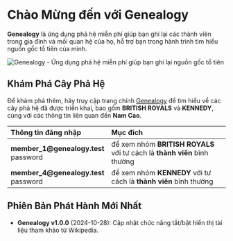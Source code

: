 # Chào Mừng đến với Genealogy

**Genealogy** là ứng dụng phả hệ miễn phí giúp bạn ghi lại các thành viên trong gia đình và mối quan hệ của họ, hỗ trợ bạn trong hành trình tìm hiểu nguồn gốc tổ tiên của mình.

<img src="img/help/genealogy-000a.webp" class="rounded" alt="Genealogy - Ứng dụng phả hệ miễn phí giúp bạn ghi lại nguồn gốc tổ tiên">

## Khám Phá Cây Phả Hệ
Để khám phá thêm, hãy truy cập trang chính [Genealogy](https://ketnoiso.cyou/) để tìm hiểu về các cây phả hệ đã được triển khai, bao gồm **BRITISH ROYALS** và **KENNEDY**, cùng với các thông tin liên quan đến **Nam Cao**.

<table>
    <thead>
        <tr>
            <th style="text-align:left">Thông tin đăng nhập</th>
            <th style="text-align:left">Mục đích</th>
        </tr>
    </thead>
    <tbody>
        <tr>
            <td><b>member_1@genealogy.test</b><br/>password</td>
            <td>để xem nhóm <b>BRITISH ROYALS</b> với tư cách là <b>thành viên</b> bình thường</td>
        </tr>
        <tr>
            <td><b>member_4@genealogy.test</b><br/>password</td>
            <td>để xem nhóm <b>KENNEDY</b> với tư cách là <b>thành viên</b> bình thường</td>
        </tr>
    </tbody>
</table>

## Phiên Bản Phát Hành Mới Nhất
- **Genealogy v1.0.0** (2024-10-28): Cập nhật chức năng tắt/bật hiển thị tài liệu tham khảo từ Wikipedia.
